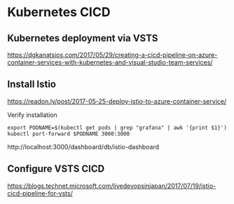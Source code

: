 # Kubernetes CICD

## Kubernetes deployment via VSTS
https://dgkanatsios.com/2017/05/29/creating-a-cicd-pipeline-on-azure-container-services-with-kubernetes-and-visual-studio-team-services/

## Install Istio
https://readon.ly/post/2017-05-25-deploy-istio-to-azure-container-service/

Verify installation
```
export PODNAME=$(kubectl get pods | grep "grafana" | awk '{print $1}')
kubectl port-forward $PODNAME 3000:3000
```
http://localhost:3000/dashboard/db/istio-dashboard


## Configure VSTS CICD
https://blogs.technet.microsoft.com/livedevopsinjapan/2017/07/19/istio-cicd-pipeline-for-vsts/

